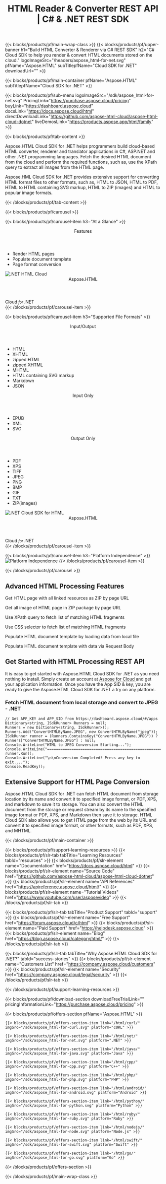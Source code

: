 ﻿---
title: HTML Reader & Converter REST API | C# & .NET REST SDK 
description: C# Cloud SDK to help you render & convert HTML documents stored on the cloud
weight: 80
url: /net
---

{{< blocks/products/pf/main-wrap-class >}}
{{< blocks/products/pf/upper-banner h1="Build HTML Converter & Renderer via C# REST SDK" h2="C# Cloud SDK to help you render & convert HTML documents stored on the cloud." logoImageSrc="/headers/aspose_html-for-net.svg" pfName="Aspose.HTML" subTitlepfName="Cloud SDK for .NET" downloadUrl="" >}}

{{< blocks/products/pf/main-container pfName="Aspose.HTML" subTitlepfName="Cloud SDK for .NET" >}}

{{< blocks/products/pf/sub-menu logoImageSrc="/sdk/aspose_html-for-net.svg"  PricingLink="https://purchase.aspose.cloud/pricing" buyLink="https://dashboard.aspose.cloud" docsLink="https://docs.aspose.cloud/html" directDownloadLink="https://github.com/aspose-html-cloud/aspose-html-cloud-dotnet" liveDemosLink="https://products.aspose.app/html/family" >}}

{{< blocks/products/pf/tab-content >}}
<p>Aspose.HTML Cloud SDK for .NET helps programmers build cloud-based HTML converter, renderer and translator applications in C#, ASP.NET and other .NET programming languages. Fetch the desired HTML document from the cloud and perform the required functions, such as, use the XPath query to extract all images from the HTML page.</p>
<p>Aspose.HML Cloud SDK for .NET provides extensive support for converting HTML format files to other formats, such as, HTML to JSON, HTML to PDF, HTML to HTML containing SVG markup, HTML to ZIP (images) and HTML to popular image formats.</p>
{{< /blocks/products/pf/tab-content >}}

<!--Diagrams Start-->
{{< blocks/products/pf/carousel >}}

{{< blocks/products/pf/carousel-item h3="At a Glance"  >}}
<div class="diagram1 d1-cloud">
<div class="d1-row">
<div class="d1-col d1-left"> </div>
<!--/left-->
<div class="d1-col d1-right"><header><i class="fa fa-cogs"> </i>Features</header>
<ul>
<li>Render HTML pages</li>
<li>Populate document template</li>
<li>Page format conversion</li>
</ul>
</div>
<!--/right--></div>
<!--/row-->
<div class="d1-logo"><img src="/sdk/aspose_html-for-net.svg" alt=".NET HTML Cloud"><header>Aspose.HTML</header><footer>Cloud <small> <em>for </em> </small>.NET</footer></div>
<!--/logo--></div>
<!--/diagram1-->
{{< /blocks/products/pf/carousel-item >}}

{{< blocks/products/pf/carousel-item h3="Supported File Formats" >}}
<div class="diagram1 d2  d1-cloud">
<div class="d1-row">
<div class="d1-col d1-left"><header><i class="fa fa-arrows-v "> </i> Input/Output</header>
<ul>
<li>HTML</li>
<li>XHTML</li>
<li>zipped HTML</li>
<li>zipped XHTML</li>
<li>MHTML</li>
<li>HTML containing SVG markup</li>
<li>Markdown</li>
<li>JSON</li>
</ul>
<header><i class="fa fa-arrows-v "> </i> Input Only</header>
<ul>
<li>EPUB</li>
<li>XML</li>
<li>SVG</li>
</ul>
</div>
<!--/left-->
<div class="d1-col d1-right"><header><i class="fa  fa-mail-forward"> </i> Output Only</header>
<ul>
<li>PDF</li>
<li>XPS</li>
<li>TIFF</li>
<li>JPEG</li>
<li>PNG</li>
<li>BMP</li>
<li>GIF</li>
<li>TXT</li>
<li>ZIP(images)</li>
</ul>
</div>
<!--/right--></div>
<!--/row-->
<div class="d1-logo"><img src="/sdk/aspose_html-for-net.svg" alt=".NET Cloud SDK for HTML"><header>Aspose.HTML</header><footer>Cloud <small> <em>for </em> </small>.NET</footer></div>
<!--/logo--></div>
<!--/diagram2-->
{{< /blocks/products/pf/carousel-item >}}


{{< blocks/products/pf/carousel-item h3="Platform Independence" >}}
<img title="Platform Independence" src="/supported-platform-min.png" alt="Platform Independence">
{{< /blocks/products/pf/carousel-item >}}

{{< /blocks/products/pf/carousel >}}
<!--Diagrams End-->

<!--Feature-section Start-->
<div class="container-fluid features-section bg-gray singleproduct">
 <a class="anchor" id="features" name="features">
 </a>
 <div class="row">
  <div class="container">
   <h2 class="pr-ft">
    Advanced HTML Processing Features
   </h2>
   <p>
   </p>
   <div class="col-lg-4">
    <em class="fa fa-file-code-o ico-blue fa-2x col-lg-2">
    </em>
    <p class="col-lg-10">
     Get HTML page with all linked resources as ZIP by page URL
    </p>
   </div>
   <div class="col-lg-4">
    <em class="fa fa-download ico-blue fa-2x col-lg-2">
    </em>
    <p class="col-lg-10">
     Get all image of HTML page in ZIP package by page URL
    </p>
   </div>
   <div class="col-lg-4">
    <em class="fa fa-code ico-blue fa-2x col-lg-2">
    </em>
    <p class="col-lg-10">
     Use XPath query to fetch list of matching HTML fragments
    </p>
   </div>
   <div class="col-lg-4">
    <em class="fa fa-file-image-o ico-blue fa-2x col-lg-2">
    </em>
    <p class="col-lg-10">
     Use CSS selector to fetch list of matching HTML fragments
    </p>
   </div>
   <div class="col-lg-4">
    <em class="fa fa-list-alt ico-blue fa-2x col-lg-2">
    </em>
    <p class="col-lg-10">
     Populate HTML document template by loading data from local file
    </p>
   </div>
   <div class="col-lg-4">
    <em class="fa fa-lock ico-blue fa-2x col-lg-2">
    </em>
    <p class="col-lg-10">
     Populate HTML document template with data via Request Body
    </p>
   </div>
   <div class="col-lg-12">
    <h2 class="h2title">
     Get Started with HTML Processing REST API
    </h2>
    <p>
     It is easy to get started with Aspose.HTML Cloud SDK for .NET as you need nothing to install. Simply create an account at
     <a href="https://dashboard.aspose.cloud/#/apps">
      Aspose for Cloud
     </a>
     and get your application information. Once you have the App SID &amp; key, you are ready to give the Aspose.HTML Cloud SDK for .NET a try on any platform.
    </p>
    <div class="codeblock" id="code">
     <h3>
      Fetch HTML document from local storage and convert to JPEG - .NET
     </h3>
     <pre><code class="cs hljs">// Get APP_KEY and APP_SID from https://dashboard.aspose.cloud/#/apps
Dictionary&lt;string, ISdkRunner&gt; Runners = null;
Runners = new Dictionary&lt;string, ISdkRunner&gt;();
Runners.Add("ConvertHTMLByName.JPEG", new ConvertHTMLByName("jpeg"));
ISdkRunner runner = (Runners.ContainsKey("ConvertHTMLByName.JPEG")) ? Runners["ConvertHTMLByName.JPEG"] : null;
Console.WriteLine("HTML to JPEG Conversion Starting...");
Console.WriteLine("=====================================================");
runner.Run();
Console.WriteLine("\n\nConversion Completed! Press any key to exit....");
Console.ReadKey();</code></pre>
    </div>
   </div>
   <div class="col-lg-12">
    <h2 class="h2title">
     Extensive Support for HTML Page Conversion
    </h2>
    <p>
     Aspose.HTML Cloud SDK for .NET can fetch HTML document from storage location by its name and convert it to specified image format, or PDF, XPS, and markdown to save it to storage. You can also convert the HTML document from the storage or request stream by its name to the specified image format or PDF, XPS, and Markdown then save it to storage. HTML Cloud SDK also allows you to get HTML page from the web by its URL and convert it to specified image format, or other formats, such as PDF, XPS, and MHTML.
    </p>
   </div>
  </div>
 </div>
</div>
<!--Feature-section End-->

{{< /blocks/products/pf/main-container >}}

{{< blocks/products/pf/support-learning-resources >}}
{{< blocks/products/pf/slr-tab tabTitle="Learning Resources" tabId="resources" >}}
{{< blocks/products/pf/slr-element name="Documentation" href="https://docs.aspose.cloud/html" >}}
{{< blocks/products/pf/slr-element name="Source Code" href="https://github.com/aspose-html-cloud/aspose-html-cloud-dotnet" >}}
{{< blocks/products/pf/slr-element name="API References" href="https://apireference.aspose.cloud/html/" >}}
{{< blocks/products/pf/slr-element name="Tutorial Videos" href="https://www.youtube.com/user/asposevideo" >}}
{{< /blocks/products/pf/slr-tab >}}

{{< blocks/products/pf/slr-tab tabTitle="Product Support" tabId="support" >}}
{{< blocks/products/pf/slr-element name="Free Support" href="https://forum.aspose.cloud/c/html" >}}
{{< blocks/products/pf/slr-element name="Paid Support" href="https://helpdesk.aspose.cloud" >}}
{{< blocks/products/pf/slr-element name="Blog" href="https://blog.aspose.cloud/category/html/" >}}
{{< /blocks/products/pf/slr-tab >}}

{{< blocks/products/pf/slr-tab tabTitle="Why Aspose.HTML Cloud SDK for .NET?" tabId="success-stories" >}}
{{< blocks/products/pf/slr-element name="Customers List" href="https://company.aspose.cloud/customers" >}}
{{< blocks/products/pf/slr-element name="Security" href="https://company.aspose.cloud/legal/security" >}}
{{< /blocks/products/pf/slr-tab >}}

{{< /blocks/products/pf/support-learning-resources >}}

{{< blocks/products/pf/download-section downloadFreeTrialLink="" pricingInformationLink="https://purchase.aspose.cloud/pricing" >}}

{{< blocks/products/pf/offers-section pfName="Aspose.HTML" >}}

    {{< blocks/products/pf/offers-section-item link="/html/curl/" imgSrc="/sdk/aspose_html-for-curl.svg" platform="cURL" >}}
	
    {{< blocks/products/pf/offers-section-item link="/html/net/" imgSrc="/sdk/aspose_html-for-net.svg" platform=".NET" >}}
	
    {{< blocks/products/pf/offers-section-item link="/html/java/" imgSrc="/sdk/aspose_html-for-java.svg" platform="Java" >}}
	
	{{< blocks/products/pf/offers-section-item link="/html/cpp/" imgSrc="/sdk/aspose_html-for-cpp.svg" platform="C++" >}}
	
    {{< blocks/products/pf/offers-section-item link="/html/php/" imgSrc="/sdk/aspose_html-for-php.svg" platform="PHP" >}}
	
	{{< blocks/products/pf/offers-section-item link="/html/android/" imgSrc="/sdk/aspose_html-for-android.svg" platform="Android" >}}
	
    {{< blocks/products/pf/offers-section-item link="/html/python/" imgSrc="/sdk/aspose_html-for-python.svg" platform="Python" >}}
	
    {{< blocks/products/pf/offers-section-item link="/html/ruby/" imgSrc="/sdk/aspose_html-for-ruby.svg" platform="Ruby" >}}
	
    {{< blocks/products/pf/offers-section-item link="/html/nodejs/" imgSrc="/sdk/aspose_html-for-node.svg" platform="Node.js" >}}
	
	{{< blocks/products/pf/offers-section-item link="/html/swift/" imgSrc="/sdk/aspose_html-for-swift.svg" platform="Swift" >}}
	
	{{< blocks/products/pf/offers-section-item link="/html/go/" imgSrc="/sdk/aspose_html-for-go.svg" platform="Go" >}}
{{< /blocks/products/pf/offers-section >}}

{{< /blocks/products/pf/main-wrap-class >}}

